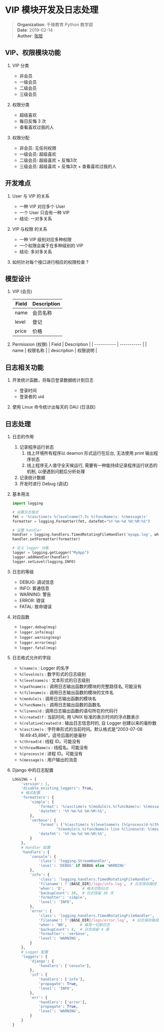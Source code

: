 # VIP 模块开发及日志处理

> **Organization**: 千锋教育 Python 教学部<br>
> **Date**: 2019-02-14<br>
> **Author**: [张旭](mailto:zhangxu@1000phone.com)


## VIP、权限模块功能

1. VIP 分类
    - 非会员
    - 一级会员
    - 二级会员
    - 三级会员

2. 权限分类
    - 超级喜欢
    - 每日反悔 3 次
    - 查看喜欢过我的人

3. 权限分配
    - 非会员: 无任何权限
    - 一级会员: 超级喜欢
    - 二级会员: 超级喜欢 + 反悔3次
    - 三级会员: 超级喜欢 + 反悔3次 + 查看喜欢过我的人


## 开发难点

1. User 与 VIP 的关系

   - 一种 VIP 对应多个 User
   - 一个 User 只会有一种 VIP
   - 结论: 一对多关系

2. VIP 与权限 的关系
   - 一种 VIP 级别对应多种权限
   - 一个权限会属于在多种级别的 VIP
   - 结论: 多对多关系

3. 如何针对每个接口进行相应的权限检查 ?


## 模型设计

1. VIP (会员)

    | Field | Description |
    | ----- | ----------- |
    | name  | 会员名称    |
    | level | 登记        |
    | price | 价格        |

2. Permission (权限)
    | Field       | Description |
    | ----------- | ----------- |
    | name        | 权限名称    |
    | description | 权限说明    |


## 日志相关功能

1. 开发统计函数，将每日登录数据统计到日志
    - 登录时间
    - 登录者的 uid

2. 使用 Linux 命令统计出每天的 DAU (日活跃)


## 日志处理

1. 日志的作用

   1. 记录程序运行状态
      1. 线上环境所有程序以 deamon 形式运行在后台, 无法使用 print 输出程序状态
      2. 线上程序无人值守全天候运行, 需要有一种能持续记录程序运行状态的机制, 以便遇到问题后分析处理
   2. 记录统计数据
   3. 开发时进行 Debug (调试)

2. 基本用法

   ```python
   import logging

   # 设置日志格式
   fmt = '%(asctime)s %(levelname)7.7s %(funcName)s: %(message)s'
   formatter = logging.Formatter(fmt, datefmt="%Y-%m-%d %H:%M:%S")

   # 设置 handler
   handler = logging.handlers.TimedRotatingFileHandler('myapp.log', when='D', backupCount=30)
   handler.setFormatter(formatter)

   # 定义 logger 对象
   logger = logging.getLogger("MyApp")
   logger.addHandler(handler)
   logger.setLevel(logging.INFO)
   ```

3. 日志的等级

   - DEBUG: 调试信息
   - INFO: 普通信息
   - WARNING: 警告
   - ERROR: 错误
   - FATAL: 致命错误

4. 对应函数

   - `logger.debug(msg)`
   - `logger.info(msg)`
   - `logger.warning(msg)`
   - `logger.error(msg)`
   - `logger.fatal(msg)`

5. 日志格式允许的字段

   - `%(name)s` : Logger 的名字
   - `%(levelno)s` : 数字形式的日志级别
   - `%(levelname)s` : 文本形式的日志级别
   - `%(pathname)s` : 调用日志输出函数的模块的完整路径名, 可能没有
   - `%(filename)s` : 调用日志输出函数的模块的文件名
   - `%(module)s` : 调用日志输出函数的模块名
   - `%(funcName)s` : 调用日志输出函数的函数名
   - `%(lineno)d` : 调用日志输出函数的语句所在的代码行
   - `%(created)f` : 当前时间, 用 UNIX 标准的表示时间的浮点数表示
   - `%(relativeCreated)d` : 输出日志信息时的, 自 Logger 创建以来的毫秒数
   - `%(asctime)s` : 字符串形式的当前时间。默认格式是“2003-07-08 16:49:45,896”。逗号后面的是毫秒
   - `%(thread)d` : 线程 ID。可能没有
   - `%(threadName)s` : 线程名。可能没有
   - `%(process)d` : 进程 ID。可能没有
   - `%(message)s` : 用户输出的消息

6. Django 中的日志配置

   ```python
   LOGGING = {
       'version': 1,
       'disable_existing_loggers': True,
       # 格式配置
       'formatters': {
           'simple': {
               'format': '%(asctime)s %(module)s.%(funcName)s: %(message)s',
               'datefmt': '%Y-%m-%d %H:%M:%S',
           },
           'verbose': {
               'format': ('%(asctime)s %(levelname)s [%(process)d-%(threadName)s] '
                       '%(module)s.%(funcName)s line %(lineno)d: %(message)s'),
               'datefmt': '%Y-%m-%d %H:%M:%S',
           }
       },
       # Handler 配置
       'handlers': {
           'console': {
               'class': 'logging.StreamHandler',
               'level': 'DEBUG' if DEBUG else 'WARNING'
           },
           'info': {
               'class': 'logging.handlers.TimedRotatingFileHandler',
               'filename': f'{BASE_DIR}/logs/info.log',  # 日志保存路径
               'when': 'D',        # 每天切割日志
               'backupCount': 30,  # 日志保留 30 天
               'formatter': 'simple',
               'level': 'INFO',
           },
           'error': {
               'class': 'logging.handlers.TimedRotatingFileHandler',
               'filename': f'{BASE_DIR}/logs/error.log',  # 日志保存路径
               'when': 'W0',      # 每周一切割日志
               'backupCount': 4,  # 日志保留 4 周
               'formatter': 'verbose',
               'level': 'WARNING',
           }
       },
       # Logger 配置
       'loggers': {
           'django': {
               'handlers': ['console'],
           },
           'inf': {
               'handlers': ['info'],
               'propagate': True,
               'level': 'INFO',
           },
           'err': {
               'handlers': ['error'],
               'propagate': True,
               'level': 'WARNING',
           }
       }
   }
   ```
